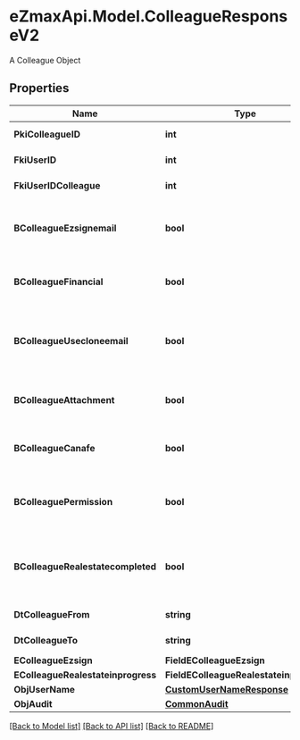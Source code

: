 # eZmaxApi.Model.ColleagueResponseV2
A Colleague Object

## Properties

Name | Type | Description | Notes
------------ | ------------- | ------------- | -------------
**PkiColleagueID** | **int** | The unique ID of the Colleague | 
**FkiUserID** | **int** | The unique ID of the User | 
**FkiUserIDColleague** | **int** | The unique ID of the User | 
**BColleagueEzsignemail** | **bool** | Whether the email can be used by the cloning user in Ezsign | 
**BColleagueFinancial** | **bool** | Whether the cloning user has access to the financial | 
**BColleagueUsecloneemail** | **bool** | Whether the cloning user has access to the cloned user email to send communications | 
**BColleagueAttachment** | **bool** | Whether the cloning user has access to the attachment | 
**BColleagueCanafe** | **bool** | Whether the cloning user has access to canafe | 
**BColleaguePermission** | **bool** | Whether the cloning user copies the permission of the cloned user | 
**BColleagueRealestatecompleted** | **bool** | Whether if the cloning user has access to the completed folders in real estate | 
**DtColleagueFrom** | **string** | The from of the Colleague | [optional] 
**DtColleagueTo** | **string** | The to of the Colleague | [optional] 
**EColleagueEzsign** | **FieldEColleagueEzsign** |  | 
**EColleagueRealestateinprogress** | **FieldEColleagueRealestateinprogess** |  | 
**ObjUserName** | [**CustomUserNameResponse**](CustomUserNameResponse.md) |  | 
**ObjAudit** | [**CommonAudit**](CommonAudit.md) |  | 

[[Back to Model list]](../README.md#documentation-for-models) [[Back to API list]](../README.md#documentation-for-api-endpoints) [[Back to README]](../README.md)

